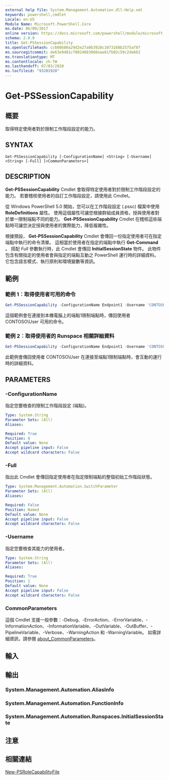 ```yaml
---
external help file: System.Management.Automation.dll-Help.xml
keywords: powershell,cmdlet
Locale: en-US
Module Name: Microsoft.PowerShell.Core
ms.date: 06/09/2017
online version: https://docs.microsoft.com/powershell/module/microsoft.powershell.core/get-pssessioncapability?view=powershell-7&WT.mc_id=ps-gethelp
schema: 2.0.0
title: Get-PSSessionCapability
ms.openlocfilehash: cc660b80a29d2e27a0b3928c1073168b2575af8f
ms.sourcegitcommit: de63e9481cf8024883060aae61fb02c59c2de662
ms.translationtype: MT
ms.contentlocale: zh-TW
ms.lasthandoff: 07/03/2020
ms.locfileid: "93201928"
---
```

# Get-PSSessionCapability

## 概要
取得特定使用者對於限制工作階段設定的能力。

## SYNTAX

```
Get-PSSessionCapability [-ConfigurationName] <String> [-Username] <String> [-Full] [<CommonParameters>]
```

## DESCRIPTION

**Get-PSSessionCapability** Cmdlet 會取得特定使用者對於限制工作階段設定的能力。
若要稽核使用者的自訂工作階段設定，請使用此 Cmdlet。

從 Windows PowerShell 5.0 開始，您可以在工作階段設定 (.pssc) 檔案中使用 **RoleDefinitions** 屬性。
使用這個屬性可讓您根據群組成員資格，授與使用者對於單一限制端點不同的能力。
**Get-PSSessionCapability** Cmdlet 在稽核這些端點時可讓您決定授與使用者的實際能力，降低複雜性。

根據預設， **Get-PSSessionCapability** Cmdlet 會傳回一份指定使用者可在指定端點中執行的命令清單。
這相當於使用者在指定的端點中執行 **Get-Command** 。
搭配 *Full* 參數執行時，此 Cmdlet 會傳回 **InitialSessionState** 物件。
此物件包含有關指定的使用者會與指定的端點互動之 PowerShell 運行時的詳細資料。
它包含語言模式、執行原則和環境變數等資訊。

## 範例

### 範例 1︰取得使用者可用的命令

```powershell
Get-PSSessionCapability -ConfigurationName Endpoint1 -Username 'CONTOSO\User'
```

這個範例會在連接到本機電腦上的端點1限制端點時，傳回使用者 CONTOSO\User 可用的命令。

### 範例 2︰取得使用者的 Runspace 相關詳細資料

```powershell
Get-PSSessionCapability -ConfigurationName Endpoint1 -Username 'CONTOSO\User' -Full
```

此範例會傳回使用者 CONTOSO\User 在連接至端點1限制端點時，會互動的運行時的詳細資料。

## PARAMETERS

### -ConfigurationName

指定您要檢查的限制工作階段設定 (端點)。

```yaml
Type: System.String
Parameter Sets: (All)
Aliases:

Required: True
Position: 0
Default value: None
Accept pipeline input: False
Accept wildcard characters: False
```

### -Full

指出此 Cmdlet 會傳回指定使用者在指定限制端點的整個初始工作階段狀態。

```yaml
Type: System.Management.Automation.SwitchParameter
Parameter Sets: (All)
Aliases:

Required: False
Position: Named
Default value: None
Accept pipeline input: False
Accept wildcard characters: False
```

### -Username

指定您要檢查其能力的使用者。

```yaml
Type: System.String
Parameter Sets: (All)
Aliases:

Required: True
Position: 1
Default value: None
Accept pipeline input: False
Accept wildcard characters: False
```

### CommonParameters

這個 Cmdlet 支援一般參數：-Debug、-ErrorAction、-ErrorVariable、-InformationAction、-InformationVariable、-OutVariable、-OutBuffer、-PipelineVariable、-Verbose、-WarningAction 和 -WarningVariable。 如需詳細資訊，請參閱 [about_CommonParameters](https://go.microsoft.com/fwlink/?LinkID=113216)。

## 輸入

## 輸出

### System.Management.Automation.AliasInfo

### System.Management.Automation.FunctionInfo

### System.Management.Automation.Runspaces.InitialSessionState

## 注意

## 相關連結

[New-PSRoleCapabilityFile](New-PSRoleCapabilityFile.md)
